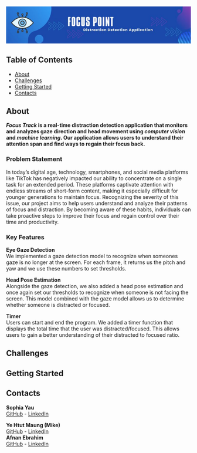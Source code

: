 ![Header](./banner.jpg)

## Table of Contents
* [About](#about)
* [Challenges](#challenges)
* [Getting Started](#getting-started)
* [Contacts](#contacts)

## About
**_Focus Track_ is a real-time distraction detection application that monitors and analyzes gaze direction and head movement using _computer vision_ and _machine learning_. Our application allows users to understand their attention span and find ways to regain their focus back.**

### Problem Statement
In today’s digital age, technology, smartphones, and social media platforms like TikTok has negatively impacted our ability to concentrate on a single task for an extended period. These platforms captivate attention with endless streams of short-form content, making it especially difficult for younger generations to maintain focus. Recognizing the severity of this issue, our project aims to help users understand and analyze their patterns of focus and distraction. By becoming aware of these habits, individuals can take proactive steps to improve their focus and regain control over their time and productivity.

### Key Features
**Eye Gaze Detection**  
We implemented a gaze detection model to recognize when someones gaze is no longer at the screen. For each frame, it returns us the pitch and yaw and we use these numbers to set thresholds.

**Head Pose Estimation**  
Alongside the gaze detection, we also added a head pose estimation and once again set our thresholds to recognize when someone is not facing the screen. This model combined with the gaze model allows us to determine whether someone is distracted or focused.

**Timer**  
Users can start and end the program. We added a timer function that displays the total time that the user was distracted/focused. This allows users to gain a better understanding of their distracted to focused ratio. 

## Challenges

## Getting Started

## Contacts
**Sophia Yau**  
[GitHub](https://github.com/sophiayau) - [LinkedIn](https://www.linkedin.com/in/sophiayau/)  
  
**Ye Htut Maung (Mike)**  
[GitHub](https://github.com/ye-htut-maung) - [LinkedIn](https://www.linkedin.com/in/ye-htut-maung/)  
**Afnan Ebrahim**  
[GitHub](https://github.com/Afnan214) - [LinkedIn](https://www.linkedin.com/in/afnan214/)

